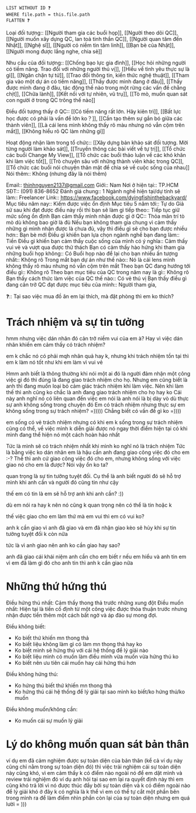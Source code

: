 ```dataview
LIST WITHOUT ID ❓
WHERE file.path = this.file.path
FLATTEN ❓
```

Loại đối tượng:: [[Người tham gia các buổi họp]], [[Người theo dõi QC]], [[Người muốn xây dựng QC, lan toả tinh thần QC]], [[Người quan tâm đến Nhật]], [[Nghệ sĩ]], [[Người có niềm tin tâm linh]], [[Bạn bè của Nhật]], [[Người mong được lắng nghe, chia sẻ]]

Nhu cầu của đối tượng:: [[Chống bạo lực gia đình]], [[Học hỏi những người có tiềm năng. Trao đổi với những người thú vị]], [[Hiểu về tình yêu thực sự là gì]], [[Ngăn chặn tự tử]], [[Trao đổi thông tin, kiến thức nghệ thuật]], [[Tham gia vào một dự án có tiềm năng]], [[Thấy được mình đang ở đâu]], [[Thấy được mình đang ở đâu, tác động thế nào trong một rừng các vấn đề chằng chịt]], [[Chữa lành]], [[Kết nối với tự nhiên, vũ trụ]], [[Tò mò, muốn quan sát con người ở trong QC trông thế nào]]

Điều đối tượng thấy ở QC:: [[Có tiềm năng rất lớn. Hãy kiên trì]], [[Bất lực học được có phải là vấn đề lớn ko？]], [[Cần tạo thêm sự gắn bó giữa các thành viên]], [[Là cái lens mình không thấy rõ màu nhưng nó vẫn cộm trên mắt]], [[Không hiểu rõ QC làm những gì]]

Hoạt động nhận làm trong tổ chức:: [[Xây dựng bản khảo sát đối tượng. Mời từng người làm khảo sát]], [[Truyền thông các bài viết về tự trị]], [[Tổ chức các buổi Change My View]], [[Tổ chức các buổi thảo luận về các khó khăn khi làm việc tốt]], [[Trò chuyện sâu với những thành viên khác trong QC]], [[Tổ chức các buổi nói chuyện thân mật để chia sẻ về cuộc sống của nhau]]
Nói thêm:: Không (nhưng đây là nói thêm)


Email:: thinhnguyen2137@gmail.com
Giới:: Nam
Nơi ở hiện tại:: TP.HCM
SĐT:: (091) 836-8652
Đánh giá chung:: 1
Ngành nghề hiện tại/dự tính sẽ làm:: Freelancer
Link:: https://www.facebook.com/dyingfishinthebackyard/
Mục tiêu năm nay:: Kiếm được việc ổn định
Mục tiêu 5 năm tới:: Tự do 
Giả sử sau khi đạt được điều này rồi thì bạn sẽ làm gì tiếp theo:: Tiếp tục giữ mức sống ổn định
Bạn cảm thấy mình nhận được gì ở QC:: Thỏa mãn trí tò mò dù không bao giờ là đủ
Nếu bạn không tham gia chung vì cảm thấy những gì mình nhận được là chưa đủ, vậy thì điều gì sẽ cho bạn được nhiều hơn:: Bạn bè mới
Điều gì khiến bạn lựa chọn ngành nghề bạn đang làm:: Tiền
Điều gì khiến bạn cảm thấy cuộc sống của mình có ý nghĩa:: Cảm thấy vui vẻ và vượt qua được thử thách
Bạn có cảm thấy hào hứng khi tham gia những buổi họp không:: Có
Buổi họp nào để lại cho bạn nhiều ấn tượng nhất:: Không rõ
Trong mắt bạn dự án như thế nào:: Nó là cái lens mình không thấy rõ màu nhưng nó vẫn cộm trên mắt
Theo bạn QC đang hướng tới điều gì:: Không rõ
Theo bạn mục tiêu của QC trong năm nay là gì:: Không rõ
Bạn thấy cách thức làm việc của QC thế nào:: Có vẻ thú vị
Bạn thấy điều gì đang cản trở QC đạt được mục tiêu của mình:: Người tham gia, 


❓:: Tại sao việc mua đồ ăn em lại thích, mà đặt phòng thì em ko thích?

# Trách nhiệm và sự tin tưởng
hmm nhưng việc dán nhãn đó cản trở niềm vui của em à?
Hay vì việc dán nhãn khiến em cảm thấy có trách nhiệm?

em k chắc nó có phải mqh nhân quả hay k, nhưng khi trách nhiệm tồn tại thì em k làm nó tốt như khi em làm vì vui vẻ

Hmm anh biết là thông thường khi nói một ai đó là người đảm nhận một công việc gì đó thì đúng là đang giao trách nhiệm cho họ. Nhưng em cũng biết là anh thì đang muốn loại bỏ cảm giác trách nhiệm khi làm việc. Nên khi làm thế thì anh cũng ko chắc là anh đang giao trách nhiệm cho họ hay ko
Cái này anh nghĩ nó có liên quan đến việc em nói là anh nói là bị dày vò dù thực sự anh không sống trong chuyện đó
Em có trách nhiệm nhưng thực sự em không sống trong sự trách nhiệm? =)))))
Chẳng biết có vấn đề gì ko =))))

em sống có vẻ trách nhiệm nhưng có khi em k sống trong sự trách nhiệm
cũng có thể, về việc mình k diễn giải được nó ngay thời điểm hiện tại có khi mình đang thể hiện nó một cách hoàn hảo nhất

Tức là mình sẽ có trách nhiệm nhất khi mình ko nghĩ nó là trách nhiệm
Tức là bằng việc ko dán nhãn em là hậu cần anh đang giao công việc đó cho em :-?
Thế thì anh cứ giao công việc đó cho em, nhưng không sống với việc giao nó cho em là được?
Nói vậy ổn ko ta?

quan trọng là sự tin tưởng tuyệt đối. Cụ thể là anh biết người đó sẽ hỗ trợ mình khi anh cần và người đó cũng tin như cậy

thế em có tin là em sẽ hỗ trợ anh khi anh cần? :))

dù em nói ra hay k nên nó cũng k quan trọng nên có thể là tin
hoặc k

thế việc giao cho em làm thứ mà em vui thì em có vui ko?

anh k cần giao vì anh đã giao và em đã nhận
giao kèo sẽ hủy khi sự tin tưởng tuyệt đối k còn nữa

tức là vì anh giao nên anh ko cần giao hay sao?

anh đã giao cái khái niệm anh cần cho em biết r
nếu em hiểu và anh tin em vì em đã làm gì đó cho anh tin thì anh k cần giao nữa

# Những thứ hứng thú
Điều hứng thú nhất: Cảm thấy thong thả trước những xung đột
Điều muốn nhất: Hiện tại là tiền cố định từ một công việc được thỏa thuận trước nhưng nhận được tiền thêm một cách bất ngờ và áp đảo sự mong đợi. 

Điều không biết: 
- Ko biết thứ khiến mn thong thả
- Ko biết liệu không làm gì có làm mn thong thả hay ko
- Ko biết mình sẽ hứng thú với cái hệ thống để lý giải nào
- Ko biết liệu mình có muốn làm điều mình vừa muốn vừa hứng thú ko
- Ko biết nên ưu tiên cái muốn hay cái hứng thú hơn

Điều không hứng thú:
- Ko hứng thú biết thứ khiến mn thong thả
- Ko hứng thú cái hệ thống để lý giải tại sao mình ko biết/ko hứng thú/ko muốn

Điều không muốn/không cần:
- Ko muốn cái sự muốn lý giải




# Lý do không muốn quan sát bản thân
ví dụ em đã cảm nghiệm được sự toàn diện của bản thân (kể cả ví dụ này cũng chỉ nằm trong sự toàn diện đó) thì việc trải nghiệm cái sự toàn diện này cũng khó, vì em cảm thấy k có điểm nào ngoài nó để em dặt mình và review trải nghiệm đó
ví dụ anh hỏi tại sao em lại ra quyết định này
thì em cũng khó trả lời vì nó được thúc đẩy bởi sự toàn diện và k có điểm ngoài nào để lý giải
khó ở đây k có nghĩa là k thể
vì em có thể tự cắt một phần bên trong mình ra để làm điểm nhìn phần còn lại của sự toàn diện
nhưng em quá lười = )))